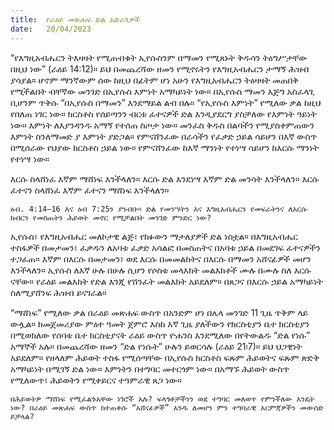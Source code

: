 ```yaml
---
title:  የራዕይ መጽሐፍ ድል አድራጊዎች
date:   20/04/2023
---
```


“የእግዚአብሔርን ትእዛዛት የሚጠብቁት ኢየሱስንም በማመን የሚጸኑት ቅዱሳን ትዕግሥታቸው በዚህ ነው” (ራዕይ 14:12)። ይህ በመጨረሻው ዘመን የሚኖሩትን የእግዚአብሔርን ታማኝ ሕዝብ ያሳያል። ሆኖም ማንኛውም ሰው ከዚህ በፊትም ሆነ አሁን የእግዚአብሔርን ትዕዛዛት መጠበቅ የሚችልበት ብቸኛው መንገድ በኢየሱስ እምነት አማካይነት ነው። በኢየሱስ ማመን እጅግ አስፈላጊ ቢሆንም ጥቅሱ “በኢየሱስ በማመን” እንደማይል ልብ በሉ። “የኢየሱስ እምነት” የሚለው ቃል ከዚህ የበለጠ ነገር ነው። ክርስቶስ የሰይጣንን ብርቱ ፈተናዎች ድል እንዲያደርግ ያስቻለው የእምነት ዓይነት ነው። እምነት ለእያንዳንዱ አማኝ የተሰጠ ስጦታ ነው። መንፈስ ቅዱስ በልባችን የሚያስቀምጠውን እምነት ስንለማመድ ያ እምነት ያድጋል። የምናሸንፈው በራሳችን የፈቃድ ኃይል ሳይሆን በእኛ ውስጥ በሚሰራው የህያው ክርስቶስ ኃይል ነው። የምናሸንፈው ከእኛ ማንነት የተነሣ ሳይሆን ከእርሱ ማንነት የተነሣ ነው።

እርሱ ስላሸነፈ እኛም ማሸነፍ እንችላለን። እርሱ ድል እንደነሣ እኛም ድል መንሳት እንችላለን። እርሱ ፈተናን ስላሸነፈ እኛም ፈተናን ማሸነፍ እንችላለን።

`ዕብ. 4:14–16 እና ዕብ 7:25ን ያንብቡ። ድል የመንሣትን እና እግዚአብሔርን የመፍራትንና ለእርሱ ክብርን የመስጠትን ሕይወት መኖር የሚቻልበት መንገድ ምንድር ነው?`

ኢየሱስ፣ የእግዚአብሔር መለኮታዊ ልጅ፣ የክፉውን ማታለያዎች ድል ነስቷል። በእግዚአብሔር ተስፋዎች በመታመን፣ ፈቃዱን ለአባቱ ፈቃድ አሳልፎ በመስጠትና በአባቱ ኃይል በመደገፍ ፈተናዎችን ተጋፈጠ። እኛም በእርሱ በመታመን፣ ወደ እርሱ በመመልከትና በእርሱ በማመን አሸናፊዎች መሆን እንችላለን። ኢየሱስ ለእኛ ሁሉ በሁሉ ሲሆን የሶስቱ መላእክት መልእክቶች ሙሉ በሙሉ ስለ እርሱ ናቸው። የራዕይ መልእክት የድል እንጂ የሽንፈት መልእክት አይደለም። በጸጋና በእርሱ ኃይል አማካይነት ስለሚያሸንፍ ሕዝብ ይናገራል።

“ማሸነፍ” የሚለው ቃል በራዕይ መጽሐፍ ውስጥ በአንድም ሆነ በሌላ መንገድ 11 ጊዜ ጥቅም ላይ ውሏል። ከመጀመሪያው ምዕተ ዓመት ጀምሮ እስከ እኛ ጊዜ ያለችውን የክርስቲያን ቤተ ክርስቲያን በሚወክለው የሰባቱ ቤተ ክርስቲያናት ራዕይ ውስጥ ዮሐንስ እንደሚለው በየትውልዱ “ድል የነሱ” አማኞች አሉ። በመጨረሻው ዘመን “ድል የነሱት” ሁሉን ይወርሳሉ (ራዕይ 21፡7)። ይህ ህጋዊነት አይደለም። የዘላለም ሕይወት ተስፋ የሚሰጣቸው በኢየሱስ ክርስቶስ ፍጹም ሕይወትና ፍጹም ጽድቅ አማካይነት በሚገኝ ድል ነው። እምነትን በተግባር መተርጎም ነው። በአማኙ ሕይወት ውስጥ የሚለውጥ፣ ሕይወትን የሚቀይርና ተዓምራዊ ጸጋ ነው።

`በሕይወትዎ ማሸነፍ የሚፈልጉአቸው ነገሮች አሉ? ፍላጎቶቻችንን ወደ ተግባር መለወጥ የምንችለው እንዴት ነው? በራዕይ መጽሐፍ ውስጥ ከተጠቀሱ “አሸናፊዎች” አንዱ ለመሆን ምን ተግባራዊ እርምጃዎችን መውሰድ ይቻላል?`